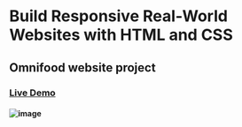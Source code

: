 # Build Responsive Real-World Websites with HTML and CSS

## Omnifood website project

### [Live Demo](https://omnifood-daher29.netlify.app/)

#### ![image](https://user-images.githubusercontent.com/81594456/177139822-94bd8dd6-93fa-49a3-869a-f65a68ac359f.png)

